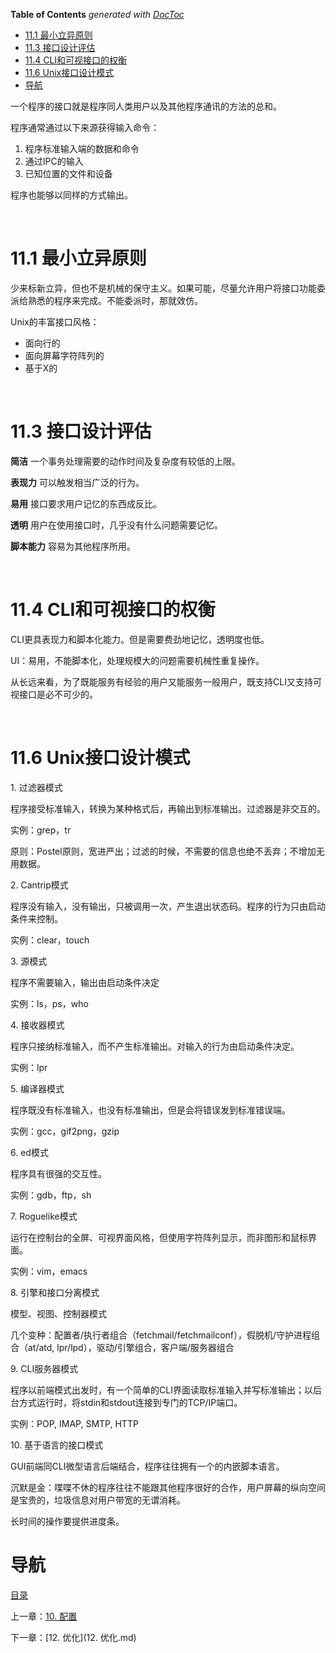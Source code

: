 <!-- START doctoc generated TOC please keep comment here to allow auto update -->
<!-- DON'T EDIT THIS SECTION, INSTEAD RE-RUN doctoc TO UPDATE -->
**Table of Contents**  *generated with [DocToc](https://github.com/thlorenz/doctoc)*

- [11.1 最小立异原则](#111%C2%A0%E6%9C%80%E5%B0%8F%E7%AB%8B%E5%BC%82%E5%8E%9F%E5%88%99)
- [11.3 接口设计评估](#113%C2%A0%E6%8E%A5%E5%8F%A3%E8%AE%BE%E8%AE%A1%E8%AF%84%E4%BC%B0)
- [11.4 CLI和可视接口的权衡](#114%C2%A0cli%E5%92%8C%E5%8F%AF%E8%A7%86%E6%8E%A5%E5%8F%A3%E7%9A%84%E6%9D%83%E8%A1%A1)
- [11.6 Unix接口设计模式](#116%C2%A0unix%E6%8E%A5%E5%8F%A3%E8%AE%BE%E8%AE%A1%E6%A8%A1%E5%BC%8F)
- [导航](#%E5%AF%BC%E8%88%AA)

<!-- END doctoc generated TOC please keep comment here to allow auto update -->

一个程序的接口就是程序同人类用户以及其他程序通讯的方法的总和。

程序通常通过以下来源获得输入命令：

1. 程序标准输入端的数据和命令
2. 通过IPC的输入
3. 已知位置的文件和设备

程序也能够以同样的方式输出。

 

# 11.1 最小立异原则

少来标新立异，但也不是机械的保守主义。如果可能，尽量允许用户将接口功能委派给熟悉的程序来完成。不能委派时，那就效仿。

Unix的丰富接口风格：

- 面向行的
- 面向屏幕字符阵列的
- 基于X的

 

# 11.3 接口设计评估

**简洁** 一个事务处理需要的动作时间及复杂度有较低的上限。

**表现力** 可以触发相当广泛的行为。

**易用** 接口要求用户记忆的东西成反比。

**透明** 用户在使用接口时，几乎没有什么问题需要记忆。

**脚本能力** 容易为其他程序所用。

 

# 11.4 CLI和可视接口的权衡

CLI更具表现力和脚本化能力。但是需要费劲地记忆，透明度也低。

UI：易用，不能脚本化，处理规模大的问题需要机械性重复操作。

从长远来看，为了既能服务有经验的用户又能服务一般用户，既支持CLI又支持可视接口是必不可少的。

 

# 11.6 Unix接口设计模式

1. 过滤器模式

程序接受标准输入，转换为某种格式后，再输出到标准输出。过滤器是非交互的。

实例：grep，tr

原则：Postel原则，宽进严出；过滤的时候，不需要的信息也绝不丢弃；不增加无用数据。

2. Cantrip模式

程序没有输入，没有输出，只被调用一次，产生退出状态码。程序的行为只由启动条件来控制。

实例：clear，touch

3. 源模式

程序不需要输入，输出由启动条件决定

实例：ls，ps，who

4. 接收器模式

程序只接纳标准输入，而不产生标准输出。对输入的行为由启动条件决定。

实例：lpr

5. 编译器模式

程序既没有标准输入，也没有标准输出，但是会将错误发到标准错误端。

实例：gcc，gif2png，gzip

6. ed模式

程序具有很强的交互性。

实例：gdb，ftp，sh

7. Roguelike模式

运行在控制台的全屏、可视界面风格，但使用字符阵列显示，而非图形和鼠标界面。

实例：vim，emacs

8. 引擎和接口分离模式

模型、视图、控制器模式

几个变种：配置者/执行者组合（fetchmail/fetchmailconf），假脱机/守护进程组合（at/atd, lpr/lpd），驱动/引擎组合，客户端/服务器组合

9. CLI服务器模式

程序以前端模式出发时，有一个简单的CLI界面读取标准输入并写标准输出；以后台方式运行时，将stdin和stdout连接到专门的TCP/IP端口。

实例：POP, IMAP, SMTP, HTTP

10. 基于语言的接口模式

GUI前端同CLI微型语言后端结合，程序往往拥有一个的内嵌脚本语言。

沉默是金：喋喋不休的程序往往不能跟其他程序很好的合作，用户屏幕的纵向空间是宝贵的，垃圾信息对用户带宽的无谓消耗。

长时间的操作要提供进度条。

# 导航

[目录](README.md)

上一章：[10. 配置](10. 配置.md)

下一章：[12. 优化](12. 优化.md)

